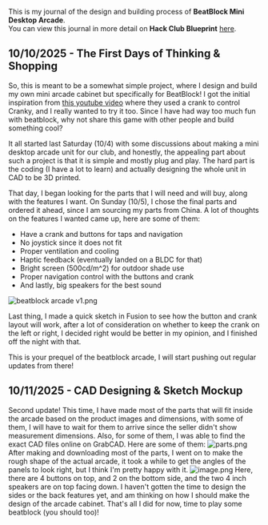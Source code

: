 <!--
  ===================    !!READ THIS NOTICE!!   ====================
  DO NOT edit this file manually. Your changes WILL BE OVERWRITTEN!
  This journal is auto generated and updated by Hack Club Blueprint.
  To edit this file, please edit your journal entries on Blueprint.
  ==================================================================
-->

This is my journal of the design and building process of **BeatBlock Mini Desktop Arcade**.  
You can view this journal in more detail on **Hack Club Blueprint** [here](https://blueprint.hackclub.com/projects/372).


## 10/10/2025 - The First Days of Thinking & Shopping  

So, this is meant to be a somewhat simple project, where I design and build my own mini arcade cabinet but specifically for BeatBlock! I got the initial inspiration from [this youtube video](https://youtu.be/IKot38adb68) where they used a crank to control Cranky, and I really wanted to try it too. Since I have had way too much fun with beatblock, why not share this game with other people and build something cool?

It all started last Saturday (10/4) with some discussions about making a mini desktop arcade unit for our club, and honestly, the appealing part about such a project is that it is simple and mostly plug and play. The hard part is the coding (I have a lot to learn) and actually designing the whole unit in CAD to be 3D printed. 

That day, I began looking for the parts that I will need and will buy, along with the features I want. On Sunday (10/5), I chose the final parts and ordered it ahead, since I am sourcing my parts from China. A lot of thoughts on the features I wanted came up, here are some of them:

- Have a crank and buttons for taps and navigation
- No joystick since it does not fit
- Proper ventilation and cooling
- Haptic feedback (eventually landed on a BLDC for that)
- Bright screen (500cd/m^2) for outdoor shade use
- Proper navigation control with the buttons and crank
- And lastly, big speakers for the best sound

![beatblock arcade v1.png](https://blueprint.hackclub.com/user-attachments/blobs/proxy/eyJfcmFpbHMiOnsiZGF0YSI6MTM0OSwicHVyIjoiYmxvYl9pZCJ9fQ==--c8f183cdceb156b6f7fd54ed4579cde1960f7a87/Screenshot%202025-10-10%20000429.png)

Last thing, I made a quick sketch in Fusion to see how the button and crank layout will work, after a lot of consideration on whether to keep the crank on the left or right, I decided right would be better in my opinion, and I finished off the night with that. 

This is your prequel of the beatblock arcade, I will start pushing out regular updates from there!  

## 10/11/2025 - CAD Designing & Sketch Mockup  

Second update! This time, I have made most of the parts that will fit inside the arcade based on the product images and dimensions, with some of them, I will have to wait for them to arrive since the seller didn't show measurement dimensions. Also, for some of them, I was able to find the exact CAD files online on GrabCAD. Here are some of them:
![parts.png](https://blueprint.hackclub.com/user-attachments/blobs/proxy/eyJfcmFpbHMiOnsiZGF0YSI6MTY3NCwicHVyIjoiYmxvYl9pZCJ9fQ==--0040d7456df19a22a2134697e5252509991d17eb/parts.png)
After making and downloading most of the parts, I went on to make the rough shape of the actual arcade, it took a while to get the angles of the panels to look right, but I think I'm pretty happy with it.
![image.png](https://blueprint.hackclub.com/user-attachments/blobs/proxy/eyJfcmFpbHMiOnsiZGF0YSI6MTY3NSwicHVyIjoiYmxvYl9pZCJ9fQ==--48f5f3e506c2380d937c46d69ddd54cc503b9f1e/image.png)
Here, there are 4 buttons on top, and 2 on the bottom side, and the two 4 inch speakers are on top facing down. I haven't gotten the time to design the sides or the back features yet, and am thinking on how I should make the design of the arcade cabinet. That's all I did for now, time to play some beatblock (you should too)!  

